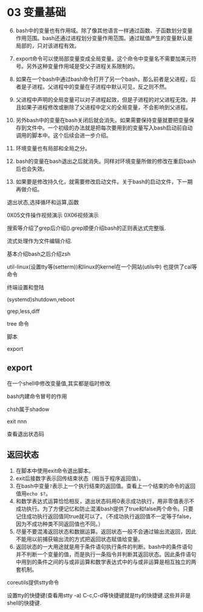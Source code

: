 # 03 变量基础
6. bash中的变量也有作用域。除了像其他语言一样通过函数、子函数划分变量作用范围。bash还通过进程划分变量作用范围。通过赋值产生的变量默认是局部的，只对该进程有效。
7. export命令可以使局部变量变成全局变量。这个命令中变量名不需要加美元符号。另外这种变量作用域是受父子进程关系限制的。
8. 如果在一个bash中通过bash命令打开了另一个bash，那么前者是父进程，后者是子进程。父进程中的变量在子进程中默认可见，反之则不然。
9. 父进程中声明的全局变量可以对子进程起效，但是子进程的对父进程无效。并且如果子进程修改或删除了父进程中定义的全局变量，不会影响到父进程。
10. 另外bash中的变量在bash关闭后就会消失。如果需要保持变量就要把变量保存到文件中。一个初级的办法就是把每次要用到的变量写入bash启动前自动调用的脚本中。这个后续会进一步介绍。

5. 环境变量也有局部和全局之分。
8. bash的变量在bash退出之后就消失。同样对环境变量所做的修改在重启bash后也会失效。
9. 如果要是修改持久化，就需要修改启动文件。关于bash的启动文件，下一期再做介绍。


退出状态,选择循环和运算,函数


0X05文件操作视频演示
0X06视频演示


搜索等介绍了grep后介绍().grep顺便介绍bash的正则表达式完整版.

流式处理作为文件编辑介绍.

基本介绍bash之后介绍zsh

util-linux(设置tty等(setterm))和linux的kernel在一个网站(utils中)
也提供了cal等命令

终端设置和登陆

(systemd)shutdown,reboot

grep,less,diff

tree 命令


脚本

export

## export

在一个shell中修改变量值,其实都是临时修改

bash内建命令冒号的作用


chsh属于shadow

exit nnn

查看退出状态码

## 返回状态
1. 在脚本中使用exit命令退出脚本。
2. exit后接数字表示回传结束状态（相当于程序返回值）。
3. 在bash中变量`?`表示上一个执行结束的返回值。查看上一个结束的命令的返回值用`echo $?`。
4. 和数学表达式运算恰恰相反，退出状态码用0表示成功执行，用非零值表示不成功执行。为了方便记忆和防止混淆bash提供了true和false两个命令。只要记住成功执行返回值同true就可以了。（不成功执行返回值不一定等于false，因为不成功种类不同返回值也不同。）
5. 尽量不要混淆返回状态和数据运算。返回状态一般不会通过输出流返回，因此不能用以前捕获输出流的方式把返回状态赋值给变量。
6. 返回状态的一大用途就是用于条件语句执行条件的判断。bash中的条件语句并不判断一个变量的值，而是执行一条指令并判断其返回状态。因此条件语句中用到的条件之间的与或非运算和数学表达式中的与或非运算是相互独立的两套机制。


coreutils提供stty命令

设置tty的快捷键(查看用stty -a)
C-c,C-d等快捷键就是tty的快捷键.这些并非是shell的快捷键.
